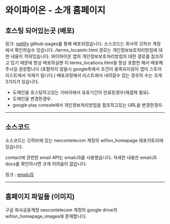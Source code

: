 # 와이파이온 - 소개 홈페이지
## 호스팅 되어있는곳 (배포)
링크: [netlify](https://www.netlify.com/)
github-pages를 통해 배포되었습니다. 소스코드는 회사의 깃허브 계정에서 확인하실수 있습니다.
/terms_locaiotn.html 경로는 개인정보보호처리방침에 대한 내용이 적혀있습니다. 와이파이온 앱의 개인정보보호처리방침의 대한 경로를 참조하고 있기 때문에 항상 배포하실땐 이 terms_locations.html을 항상 포함한 해서 배포해주시길 권장합니다 (포함하지 않을시 google측에서 조건이 충족되지않아 앱이 스토어 리스트에서 삭제가 됩니다.)
배포과정에서 리스트에서 내려갈수 있는 경우의 수는 크게 3가지가 있습니다.

- 도메인을 호스팅하고있는 가비아에서 유효기간이 만료된경우(재결제 필요).
- 도메인을 변경한경우.
- google play console에서 개인정보처리방침을 참조하고있는 URL을 변경한경우.

--- 
## 소스코드
소스코드는 깃허브에 있는 nexcontelecom 계정의 wifion_homepage 레포지토리에 있습니다.

contact에 관련한 email API는 emailJS를 사용했습니다.
자세한 내용은 emailJS docs를 확인하시면 크게 어려움이 없습니다.

링크 : [emailJS](https://www.emailjs.com/) 

---
## 홈페이지 파일들 (이미지)

구글 회사공용계정 nexcontelecom 계정의 google drive의 wifion_homepage_images에 존재합니다.
